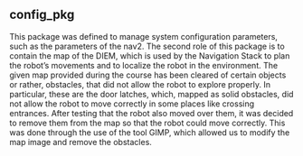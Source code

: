 ## config_pkg
This package was defined to manage system configuration parameters, such as the parameters of the nav2. The second role of this package is to contain the map of the DIEM, which is used by the Navigation Stack to plan the robot’s movements and to localize the robot in the environment. The given map provided during the course has been cleared of certain objects or rather, obstacles, that did not allow the robot to explore properly. In particular, these are the door latches, which, mapped as solid obstacles, did not allow the robot to move correctly in some places like crossing entrances. After testing that the robot also moved over them, it was decided to remove them from the map so that the robot could move correctly. This was done through the use of the tool GIMP, which allowed us to modify the map image and remove the obstacles.